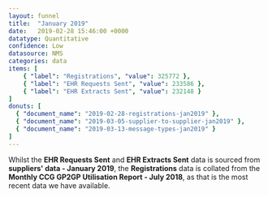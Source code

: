 ```yaml
---
layout: funnel
title:  "January 2019"
date:   2019-02-28 15:46:00 +0000
datatype: Quantitative
confidence: Low
datasource: NMS
categories: data
items: [
    { "label": "Registrations", "value": 325772 },
    { "label": "EHR Requests Sent", "value": 233586 },
    { "label": "EHR Extracts Sent", "value": 232148 }
]
donuts: [
  { "document_name": "2019-02-28-registrations-jan2019" },
  { "document_name": "2019-03-05-supplier-to-supplier-jan2019" },
  { "document_name": "2019-03-13-message-types-jan2019" }
] 
---
```

Whilst the **EHR Requests Sent** and **EHR Extracts Sent** data is sourced from **suppliers' data - January 2019**, the **Registrations** data is collated from the **Monthly CCG GP2GP Utilisation Report - July 2018**, as that is the most recent data we have available.